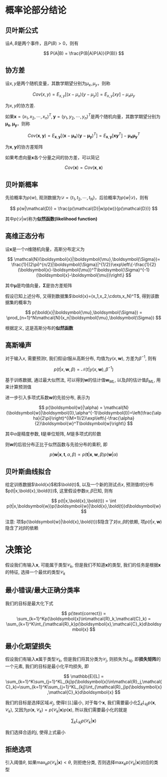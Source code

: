 # 概率论部分结论

## 贝叶斯公式

设$A,B$是两个事件，且$P(B) > 0$，则有

$$
P(A|B) = \frac{P(B|A)P(A)}{P(B)}
$$

## 协方差

设$x,y$是两个随机变量，其数学期望分别为$\mu_x,\mu_y$，则称

$$
Cov(x,y) = E_{x,y}[(x-\mu_x)(y-\mu_y)]=E_{x,y}[xy]-\mu_x\mu_y
$$

为$x,y$的协方差.

如果$\boldsymbol{x}=(x_1,x_2,\cdots,x_n)^T,\boldsymbol{y}=(y_1,y_2,\cdots,y_n)^T$是两个随机向量，其数学期望分别为$\boldsymbol{\mu_x},\boldsymbol{\mu_y}$，则称

$$
Cov(\boldsymbol{x},\boldsymbol{y}) = E_{\boldsymbol{x},\boldsymbol{y}}[(\boldsymbol{x}-\boldsymbol{\mu_x})(\boldsymbol{y}-\boldsymbol{\mu_y})^T]=E_{\boldsymbol{x},\boldsymbol{y}}[\boldsymbol{xy}^T]-\boldsymbol{\mu_x}\boldsymbol{\mu_y}^T
$$

为$\boldsymbol{x},\boldsymbol{y}$的协方差矩阵

如果考虑向量$\boldsymbol{x}$各个分量之间的协方差，可以简记

$$
Cov(\boldsymbol{x}) = Cov(\boldsymbol{x},\boldsymbol{x})
$$

## 贝叶斯概率

先验概率为$p(w)$, 观测数据为$\mathcal{D}= \{t_1,t_2,\cdots,t_N\}$，后验概率为$p(w|\mathcal{D})$，则有

$$
p(w|\mathcal{D}) = \frac{p(\mathcal{D}|w)p(w)}{p(\mathcal{D})}
$$

其中$p(\mathcal{D}|w)$称为**似然函数(likelihood function)**

## 高维正态分布

设$\boldsymbol{x}$是一个$n$维随机向量，高斯分布定义为

$$
\mathcal{N}(\boldsymbol{x}|\boldsymbol{\mu},\boldsymbol{\Sigma})= \frac{1}{(2\pi)^{n/2}|\boldsymbol{\Sigma}|^{1/2}}\exp\left\{-\frac{1}{2}(\boldsymbol{x}-\boldsymbol{\mu})^T\boldsymbol{\Sigma}^{-1}(\boldsymbol{x}-\boldsymbol{\mu})\right\}
$$

其中$\boldsymbol{\mu}$是均值向量，$\boldsymbol{\Sigma}$是协方差矩阵

假设已知上述分布, 又得到数据集$\bold{x}=(x_1,x_2,\cdots,x_N)^T$, 得到该数据集的概率为

$$
p(\bold{x}|\boldsymbol{\mu},\boldsymbol{\Sigma}) = \prod_{n=1}^N\mathcal{N}(x_n|\boldsymbol{\mu},\boldsymbol{\Sigma})
$$

根据定义, 这是高斯分布的**似然函数**

## 高斯噪声

对于输入$x$, 需要预测$t$, 我们假设$t$服从高斯分布, 均值为$y(x,\boldsymbol{w})$, 方差为$\beta^{-1}$, 则有

$$
p(t|x,\boldsymbol{w},\beta) = \mathcal{N}(t|y(x,\boldsymbol{w}),\beta^{-1})
$$

基于训练数据, 通过最大似然法, 可以得到$\boldsymbol{w}$的估计值$\boldsymbol{w}_{ML}$, 以及$\beta$的估计值$\beta_{ML}$, 用来计算预测值

进一步引入多项式系数$\boldsymbol{w}$的先验分布, 表示为

$$
p(\boldsymbol{w}|\alpha) = \mathcal{N}(\boldsymbol{w}|\boldsymbol{0},\alpha^{-1}\boldsymbol{I})=\left(\frac{\alpha}{2\pi}\right)^{(M+1)/2}\exp\left\{-\frac{\alpha}{2}\boldsymbol{w}^T\boldsymbol{w}\right\}
$$

其中$\alpha$是精度参数, $\boldsymbol{I}$是单位矩阵, $M$是多项式的阶数

则$\boldsymbol{w}$的后验分布正比于似然函数与先验分布的乘积, 即

$$
p(\boldsymbol{w}|\boldsymbol{x},\boldsymbol{t},\alpha,\beta) \propto p(\boldsymbol{t}|\boldsymbol{x},\boldsymbol{w},\beta)p(\boldsymbol{w}|\alpha)
$$

## 贝叶斯曲线拟合

给定训练数据$\bold{x}$和$\bold{t}$, 以及一个新的测试点$x$, 预测值$t$的分布$p(t|x,\bold{x},\bold{t})$, 这里假设参数$\alpha,\beta$已知, 则有

$$
p(t|x,\bold{x},\bold{t}) = \int p(t|x,\boldsymbol{w})p(\boldsymbol{w}|\bold{x},\bold{t})d\boldsymbol{w}
$$

注意: 项$p(\boldsymbol{w}|\bold{x},\bold{t})$隐含了对$\alpha,\beta$的依赖, 项$p(t|x,\boldsymbol{w})$隐含了对$\beta$的依赖

# 决策论

假设我们有输入$\boldsymbol{x}$, 可能属于类型$\mathcal{C}_k$, 但是我们不知道$\boldsymbol{x}$的类型, 我们的任务是根据$\boldsymbol{x}$的特征, 选择一个最优的类型$\mathcal{C}_k$

## 最小错误/最大正确分类率

我们的目标是最大化下式

$$
p(\text{correct}) = \sum_{k=1}^Kp(\boldsymbol{x}\in\mathcal{R}_k,\mathcal{C}_k) = \sum_{k=1}^K\int_{\mathcal{R}_k}p(\boldsymbol{x},\mathcal{C}_k)d\boldsymbol{x}
$$

## 最小化期望损失

假设我们有输入$\boldsymbol{x}$属于类型$\mathcal{C}_k$, 但是我们将其分类为$\mathcal{C}_j$, 则损失为$L_{kj}$, 即**损失矩阵**的一个元素, 我们的目标是最小化平均损失, 即

$$
\mathbb{E}[L] = \sum_{k=1}^K\sum_{j=1}^KL_{kj}p(\boldsymbol{x}\in\mathcal{R}_j,\mathcal{C}_k)=\sum_{k=1}^K\sum_{j=1}^KL_{kj}\int_{\mathcal{R}_j}p(\boldsymbol{x},\mathcal{C}_k)d\boldsymbol{x}
$$

我们的目标是选择区域$\mathcal{R}_j$, 使得$\mathbb{E}[L]$最小, 对于每个$\boldsymbol{x}$, 我们需要最小化$\sum_kL_{kj}p(\boldsymbol{x},\mathcal{C}_k)$, 又因为$p(\boldsymbol{x},\mathcal{C}_k)=p(\mathcal{C}_k|\boldsymbol{x})p(\boldsymbol{x})$, 所以我们需要最小化的就是

$$
\sum_kL_{kj}p(\mathcal{C}_k|\boldsymbol{x})
$$

我们选择合适的$j$, 使得上式最小

## 拒绝选项

引入阈值$\theta$, 如果$\max_kp(\mathcal{C}_k|\boldsymbol{x}) < \theta$, 则拒绝分类, 否则选择$\max_kp(\mathcal{C}_k|\boldsymbol{x})$对应的类型
